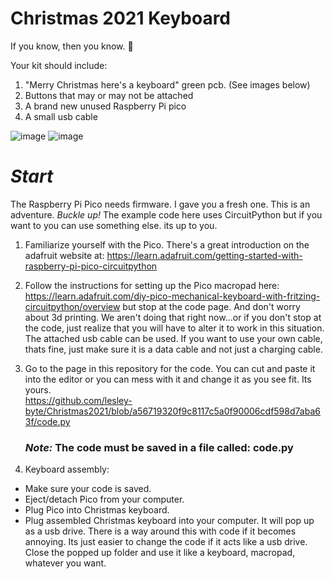 # Christmas 2021 Keyboard
If you know, then you know. 🎄

Your kit should include:
1. "Merry Christmas here's a keyboard" green pcb. (See images below)
2. Buttons that may or may not be attached
3. A brand new unused Raspberry Pi pico
4. A small usb cable

![image](https://user-images.githubusercontent.com/60296103/145315846-69aa06cc-9ada-4acf-b107-ad9da7a73005.png)
![image](https://user-images.githubusercontent.com/60296103/145315960-891df17c-c62c-4927-922e-38e7cc167c39.png)


# *Start*


The Raspberry Pi Pico needs firmware.  I gave you a fresh one. This is an adventure. *Buckle up!* The example code here uses CircuitPython but if you want to you can use something else.
its up to you.

1. Familiarize yourself with the Pico.  There's a great introduction on the adafruit website at: https://learn.adafruit.com/getting-started-with-raspberry-pi-pico-circuitpython  
2. Follow the instructions for setting up the Pico macropad here: https://learn.adafruit.com/diy-pico-mechanical-keyboard-with-fritzing-circuitpython/overview but stop at the code page.  And don't worry about 3d printing.  We aren't doing that right now...or if you don't stop at the code, just realize that you will have to alter it to work in this situation.  The attached usb cable can be used.  If you want to use your own cable, thats fine, just make sure it is a data cable and not just a charging cable.
3. Go to the page in this repository for the code.  You can cut and paste it into the editor or you can mess with it and change it as you see fit.  Its yours.  
    https://github.com/lesley-byte/Christmas2021/blob/a56719320f9c8117c5a0f90006cdf598d7aba63f/code.py
    
    ### *Note:* The code must be saved in a file called:  code.py
    
5. Keyboard assembly:
  - Make sure your code is saved.
  - Eject/detach Pico from your computer.
  - Plug Pico into Christmas keyboard.
  - Plug assembled Christmas keyboard into  your computer.  It will pop up as a usb drive.  There is a way around this with code if it becomes annoying.  Its just easier to change    the code if it acts like a usb drive.  Close the popped up folder and use it like a keyboard, macropad, whatever you want.



